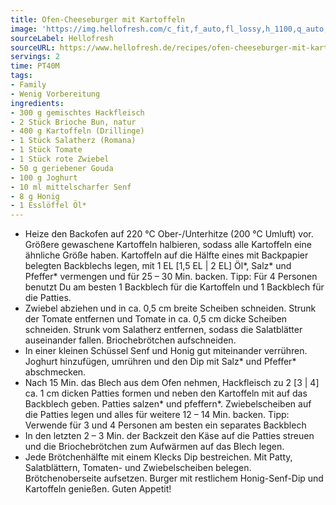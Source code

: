 ```yaml
---
title: Ofen-Cheeseburger mit Kartoffeln
image: 'https://img.hellofresh.com/c_fit,f_auto,fl_lossy,h_1100,q_auto,w_2600/hellofresh_s3/image/ofen-cheeseburger-mit-kartoffeln-e3a8e443.jpg'
sourceLabel: Hellofresh
sourceURL: https://www.hellofresh.de/recipes/ofen-cheeseburger-mit-kartoffeln-62ab30b4743923d724010d77
servings: 2
time: PT40M
tags:
- Family
- Wenig Vorbereitung
ingredients:
- 300 g gemischtes Hackfleisch
- 2 Stück Brioche Bun, natur
- 400 g Kartoffeln (Drillinge)
- 1 Stück Salatherz (Romana)
- 1 Stück Tomate
- 1 Stück rote Zwiebel
- 50 g geriebener Gouda
- 100 g Joghurt
- 10 ml mittelscharfer Senf
- 8 g Honig
- 1 Esslöffel Öl*
---
```


- Heize den Backofen auf 220 °C Ober-/Unterhitze (200 °C Umluft) vor.  Größere gewaschene Kartoffeln halbieren, sodass alle Kartoffeln eine ähnliche Größe haben. Kartoffeln auf die Hälfte eines mit Backpapier belegten Backblechs legen, mit 1 EL [1,5 EL | 2 EL] Öl\*, Salz\* und Pfeffer\* vermengen und für 25 – 30 Min. backen.  Tipp: Für 4 Personen benutzt Du am besten 1 Backblech für die Kartoffeln und 1 Backblech für die Patties.
- Zwiebel abziehen und in ca. 0,5 cm breite Scheiben schneiden.  Strunk der Tomate entfernen und Tomate in ca. 0,5 cm dicke Scheiben schneiden.  Strunk vom Salatherz entfernen, sodass die Salatblätter auseinander fallen.  Briochebrötchen aufschneiden.
- In einer kleinen Schüssel Senf und Honig gut miteinander verrühren. Joghurt hinzufügen, umrühren und den Dip mit Salz\* und Pfeffer\* abschmecken.
- Nach 15 Min. das Blech aus dem Ofen nehmen, Hackfleisch zu 2 [3 | 4] ca. 1 cm dicken Patties formen und neben den Kartoffeln mit auf das Backblech geben. Patties salzen\* und pfeffern\*. Zwiebelscheiben auf die Patties legen und alles für weitere 12 – 14 Min. backen. Tipp: Verwende für 3 und 4 Personen am besten ein separates Backblech
- In den letzten 2 – 3 Min. der Backzeit den Käse auf die Patties streuen und die Briochebrötchen zum Aufwärmen auf das Blech legen.
- Jede Brötchenhälfte mit einem Klecks Dip bestreichen. Mit Patty, Salatblättern, Tomaten- und Zwiebelscheiben belegen. Brötchenoberseite aufsetzen.  Burger mit restlichem Honig-Senf-Dip und Kartoffeln genießen.  Guten Appetit!
